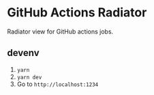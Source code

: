 # GitHub Actions Radiator

Radiator view for GitHub actions jobs.

## devenv

1. `yarn`
2. `yarn dev`
3. Go to `http://localhost:1234`

